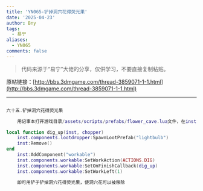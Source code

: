 ```yaml
---
title: 'YN065-铲掉洞穴花得荧光果'
date: '2025-04-23'
author: Bny
tags:
  - 易宁
aliases:
  - YN065
comments: false
---
```


> 代码来源于“易宁”大佬的分享，仅供学习，不要直接复制粘贴。

原帖链接：[http://bbs.3dmgame.com/thread-3859071-1-1.html](http://bbs.3dmgame.com/thread-3859071-1-1.html)

---

```lua  

六十五.铲掉洞穴花得荧光果	用记事本打开游戏目录/assets/scripts/prefabs/flower_cave.lua文件，在inst:AddComponent("inspectable")的下一行插入以下内容：local function dig_up(inst, chopper)	inst.components.lootdropper:SpawnLootPrefab("lightbulb")	inst:Remove()end	inst:AddComponent("workable")	inst.components.workable:SetWorkAction(ACTIONS.DIG)	inst.components.workable:SetOnFinishCallback(dig_up)	inst.components.workable:SetWorkLeft(1)	即可用铲子铲掉洞穴花得荧光果，使洞穴花可以被移除

```  

